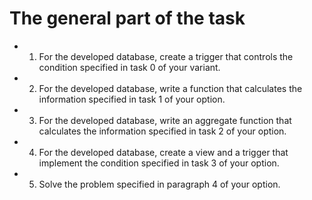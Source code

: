 # The general part of the task

 * 1. For the developed database, create a trigger that controls
the condition specified in task 0 of your variant.
* 2. For the developed database, write a function that calculates
the information specified in task 1 of your option.
* 3. For the developed database, write an aggregate function
that calculates the information specified in task 2 of your option.
* 4. For the developed database, create a view and a trigger
that implement the condition specified in task 3 of your option.
* 5. Solve the problem specified in paragraph 4 of your option.
